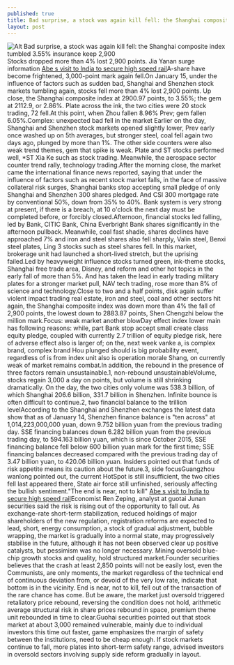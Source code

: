 ```yaml
---
published: true
title: Bad surprise, a stock was again kill fell: the Shanghai composite index tumbled 3.55% insurance keep 2, 900
layout: post
---
```

![Alt Bad surprise, a stock was again kill fell: the Shanghai composite index tumbled 3.55% insurance keep 2,900](https://c2.staticflickr.com/2/1539/24030977929_a729286bca_z.jpg)Stocks dropped more than 4% lost 2,900 points. Jia Yanan surge information [Abe s visit to India to secure high speed rail](http://shenzhennews.tumblr.com/post/135059539609/abes-visit-to-india-to-secure-high-speed-rail)A-share have become frightened, 3,000-point mark again fell.On January 15, under the influence of factors such as sudden bad, Shanghai and Shenzhen stock markets tumbling again, stocks fell more than 4% lost 2,900 points. Up close, the Shanghai composite index at 2900.97 points, to 3.55%; the gem at 2112.9, or 2.86%. Plate across the ink, the two cities were 20 stock trading, 72 fell.At this point, when Zhou fallen 8.96% Prev; gem fallen 6.05%.Complex: unexpected bad fell in the market Earlier on the day, Shanghai and Shenzhen stock markets opened slightly lower, Prev early once washed up on 5th averages, but stronger steel, coal fell again two days ago, plunged by more than 1%. The other side counters were also weak trend themes, gem that spike is weak. Plate and ST stocks performed well, *ST Xia Ke such as stock trading. Meanwhile, the aerospace sector counter trend rally, technology trading.After the morning close, the market came the international finance news reported, saying that under the influence of factors such as recent stock market falls, in the face of massive collateral risk surges, Shanghai banks stop accepting small pledge of only Shanghai and Shenzhen 300 shares pledged. And CSI 300 mortgage rate by conventional 50%, down from 35% to 40%. Bank system is very strong at present, if there is a breach, at 10 o\'clock the next day must be completed before, or forcibly closed.Afternoon, financial stocks led falling, led by Bank, CITIC Bank, China Everbright Bank shares significantly in the afternoon pullback. Meanwhile, coal fast shadie, shares declines have approached 7% and iron and steel shares also fell sharply, Valin steel, Benxi steel plates, Ling 3 stocks such as steel shares fell. In this market, brokerage unit had launched a short-lived stretch, but the uprising failed.Led by heavyweight influence stocks turned green, ink-theme stocks, Shanghai free trade area, Disney, and reform and other hot topics in the early fall of more than 5%. And has taken the lead in early trading military plates for a stronger market pull, NAV tech trading, rose more than 8% of science and technology.Close to two and a half points, disk again suffer violent impact trading real estate, iron and steel, coal and other sectors hit again, the Shanghai composite index was down more than 4% the fall of 2,900 points, the lowest down to 2883.87 points, Shen Chengzhi below the million mark.Focus: weak market another blowDay effect index lower main has following reasons: while, part Bank stop accept small create class equity pledge, coupled with currently 2.7 trillion of equity pledge risk, here of adverse effect also is larger of; on the, next week vanke a, is complex brand, complex brand Hou plunged should is big probability event, regardless of is from index unit also is operation morale Shang, on currently weak of market remains combat.In addition, the rebound in the presence of three factors remain unsustainable.1, non-rebound unsustainableVolume, stocks regain 3,000 a day on points, but volume is still shrinking dramatically. On the day, the two cities only volume was 538.3 billion, of which Shanghai 206.6 billion, 331.7 billion in Shenzhen. Infinite bounce is often difficult to continue.2, two financial balance to the trillion levelAccording to the Shanghai and Shenzhen exchanges the latest data show that as of January 14, Shenzhen finance balance is \"ten across\" at 1,014,223,000,000 yuan, down 9.752 billion yuan from the previous trading day. SSE financing balances down 6.282 billion yuan from the previous trading day, to 594.163 billion yuan, which is since October 2015, SSE financing balance fell below 600 billion yuan mark for the first time; SSE financing balances decreased compared with the previous trading day of 3.47 billion yuan, to 420.06 billion yuan. Insiders pointed out that funds of risk appetite means its caution about the future.3, side focusGuangzhou wanlong pointed out, the current HotSpot is still insufficient, the two cities fell last appeared there, State air force still unfinished, seriously affecting the bullish sentiment.\"The end is near, not to kill\" [Abe s visit to India to secure high speed rail](http://shenzhennews.tumblr.com/post/135059539609/abes-visit-to-india-to-secure-high-speed-rail)Economist Ren Zeping, analyst at guotai Junan securities said the risk is rising out of the opportunity to fall out. As exchange-rate short-term stabilization, reduced holdings of major shareholders of the new regulation, registration reforms are expected to lead, short, energy consumption, a stock of gradual adjustment, bubble wrapping, the market is gradually into a normal state, may progressively stabilise in the future, although it has not been observed clear up positive catalysts, but pessimism was no longer necessary. Mining oversold blue-chip growth stocks and quality, hold structured market.Founder securities believes that the crash at least 2,850 points will not be easily lost, even the Communists, are only moments, the market regardless of the technical end of continuous deviation from, or devoid of the very low rate, indicate that bottom is in the vicinity. End is near, not to kill, fell out of the transaction of the rare chance has come. But be aware, the market just oversold triggered retaliatory price rebound, reversing the condition does not hold, arithmetic average structural risk in share prices rebound in space, premium theme unit rebounded in time to clear.Guohai securities pointed out that stock market at about 3,000 remained vulnerable, mainly due to individual investors this time out faster, game emphasizes the margin of safety between the institutions, need to be cheap enough. If stock markets continue to fall, more plates into short-term safety range, advised investors in oversold sectors involving supply side reform gradually in layout.